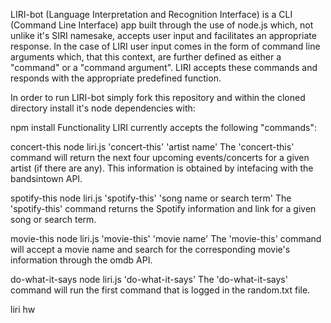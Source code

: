 LIRI-bot (Language Interpretation and Recognition Interface) is a CLI (Command Line Interface) app built through the use of node.js which, not unlike it's SIRI namesake, accepts user input and facilitates an appropriate response. In the case of LIRI user input comes in the form of command line arguments which, that this context, are further defined as either a "command" or a "command argument". LIRI accepts these commands and responds with the appropriate predefined function.

In order to run LIRI-bot simply fork this repository and within the cloned directory install it's node dependencies with:

npm install Functionality LIRI currently accepts the following "commands":

concert-this node liri.js 'concert-this' 'artist name' The 'concert-this' command will return the next four upcoming events/concerts for a given artist (if there are any). This information is obtained by intefacing with the bandsintown API.

spotify-this node liri.js 'spotify-this' 'song name or search term' The 'spotify-this' command returns the Spotify information and link for a given song or search term.

movie-this node liri.js 'movie-this' 'movie name' The 'movie-this' command will accept a movie name and search for the corresponding movie's information through the omdb API.

do-what-it-says node liri.js 'do-what-it-says' The 'do-what-it-says' command will run the first command that is logged in the random.txt file.

liri hw